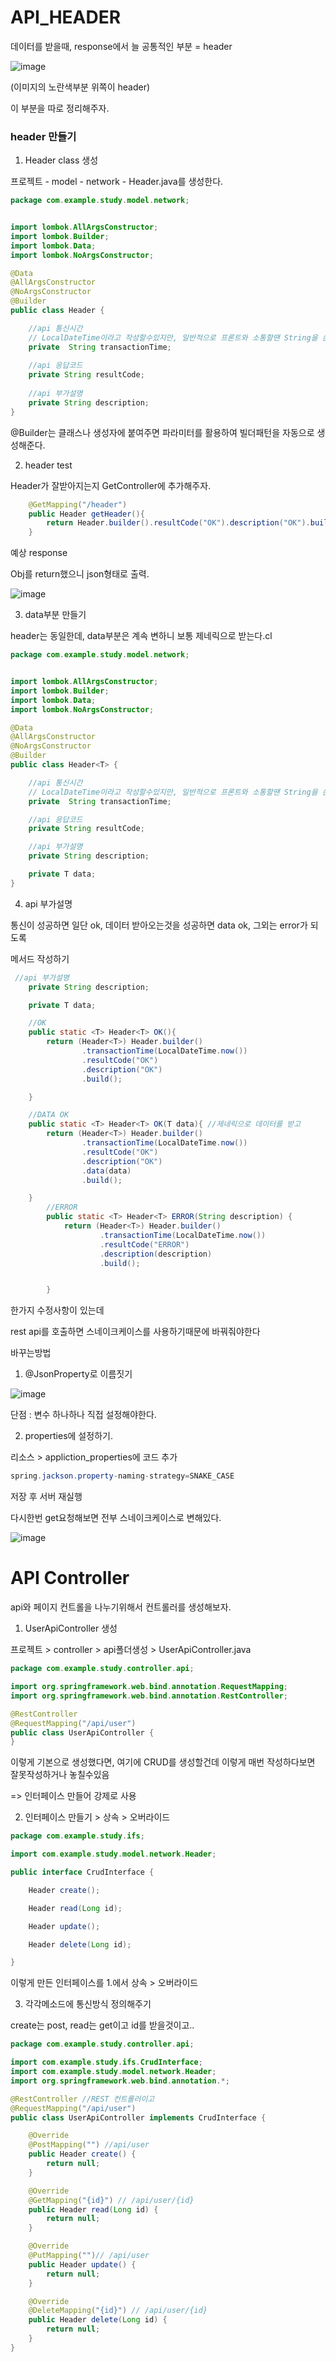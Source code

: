 # API_HEADER

데이터를 받을때, response에서 늘 공통적인 부분  = header

![image](https://user-images.githubusercontent.com/85108615/196838600-445eadfa-1d9d-495f-9996-12b8e861c11e.png)

(이미지의 노란색부분 위쪽이 header)

이 부분을 따로 정리해주자.

### header 만들기

1. Header class 생성

프로젝트 - model - network - Header.java를 생성한다.

```java
package com.example.study.model.network;


import lombok.AllArgsConstructor;
import lombok.Builder;
import lombok.Data;
import lombok.NoArgsConstructor;

@Data
@AllArgsConstructor
@NoArgsConstructor
@Builder
public class Header {

    //api 통신시간
    // LocalDateTime이라고 작성할수있지만, 일반적으로 프론트와 소통할땐 String을 쓴다.
    private  String transactionTime;
    
    //api 응답코드
    private String resultCode;
    
    //api 부가설명
    private String description;
}

```

@Builder는 클래스나 생성자에 붙여주면 파라미터를 활용하여 빌더패턴을 자동으로 생성해준다.

2. header test

Header가 잘받아지는지 GetController에 추가해주자.

```java
    @GetMapping("/header")
    public Header getHeader(){
        return Header.builder().resultCode("OK").description("OK").build();
    }
```

예상 response

Obj를 return했으니 json형태로 출력.

![image](https://user-images.githubusercontent.com/85108615/196841636-fd40c925-c3ac-49c4-81b3-8fd20564effa.png)


3. data부분 만들기

header는 동일한데, data부분은 계속 변하니 보통 제네릭으로 받는다.cl

```java
package com.example.study.model.network;


import lombok.AllArgsConstructor;
import lombok.Builder;
import lombok.Data;
import lombok.NoArgsConstructor;

@Data
@AllArgsConstructor
@NoArgsConstructor
@Builder
public class Header<T> {

    //api 통신시간
    // LocalDateTime이라고 작성할수있지만, 일반적으로 프론트와 소통할땐 String을 쓴다.
    private  String transactionTime;

    //api 응답코드
    private String resultCode;

    //api 부가설명
    private String description;

    private T data;
}

```

4. api 부가설명

통신이 성공하면 일단 ok, 데이터 받아오는것을 성공하면 data ok, 그외는 error가 되도록 

메서드 작성하기
```java
 //api 부가설명
    private String description;

    private T data;

    //OK
    public static <T> Header<T> OK(){
        return (Header<T>) Header.builder()
                .transactionTime(LocalDateTime.now())
                .resultCode("OK")
                .description("OK")
                .build();

    }

    //DATA OK
    public static <T> Header<T> OK(T data){ //제네릭으로 데이터를 받고
        return (Header<T>) Header.builder()
                .transactionTime(LocalDateTime.now())
                .resultCode("OK")
                .description("OK")
                .data(data)
                .build();

    }
        //ERROR
        public static <T> Header<T> ERROR(String description) {
            return (Header<T>) Header.builder()
                    .transactionTime(LocalDateTime.now())
                    .resultCode("ERROR")
                    .description(description)
                    .build();


        }
```


한가지 수정사항이 있는데

rest api를 호출하면 스네이크케이스를 사용하기때문에 바꿔줘야한다


바꾸는방법 

1. @JsonProperty로 이름짓기 

![image](https://user-images.githubusercontent.com/85108615/196842176-30396b95-585b-447f-9051-5e942ccbadba.png)

단점 : 변수 하나하나 직접 설정해야한다.

2. properties에 설정하기.

리소스 > appliction_properties에 코드 추가

```java
spring.jackson.property-naming-strategy=SNAKE_CASE
```

저장 후 서버 재실행 

다시한번 get요청해보면 전부 스네이크케이스로 변해있다.

![image](https://user-images.githubusercontent.com/85108615/196842565-254a1bb1-7799-4231-91ec-171e684a8046.png)

# API Controller

api와 페이지 컨트롤을 나누기위해서 컨트롤러를 생성해보자.

1. UserApiController 생성

프로젝트 > controller > api폴더생성 > UserApiController.java

```java
package com.example.study.controller.api;

import org.springframework.web.bind.annotation.RequestMapping;
import org.springframework.web.bind.annotation.RestController;

@RestController 
@RequestMapping("/api/user")
public class UserApiController {
}

```

이렇게 기본으로 생성했다면, 여기에 CRUD를 생성할건데 이렇게 매번 작성하다보면 잘못작성하거나 놓칠수있음

=> 인터페이스 만들어 강제로 사용

2. 인터페이스 만들기 > 상속 > 오버라이드
```java
package com.example.study.ifs;

import com.example.study.model.network.Header;

public interface CrudInterface {

    Header create();

    Header read(Long id);

    Header update();

    Header delete(Long id);

}

```

이렇게 만든 인터페이스를 1.에서 상속 > 오버라이드


3. 각각메소드에 통신방식 정의해주기

create는 post, read는 get이고 id를 받을것이고..

```java
package com.example.study.controller.api;

import com.example.study.ifs.CrudInterface;
import com.example.study.model.network.Header;
import org.springframework.web.bind.annotation.*;

@RestController //REST 컨트롤러이고
@RequestMapping("/api/user")
public class UserApiController implements CrudInterface {

    @Override
    @PostMapping("") //api/user
    public Header create() {
        return null;
    }

    @Override
    @GetMapping("{id}") // /api/user/{id}
    public Header read(Long id) {
        return null;
    }

    @Override
    @PutMapping("")// /api/user
    public Header update() {
        return null;
    }

    @Override
    @DeleteMapping("{id}") // /api/user/{id}
    public Header delete(Long id) {
        return null;
    }
}

```




